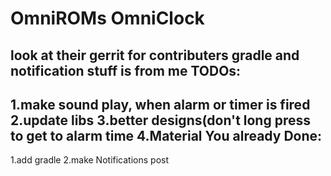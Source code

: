# OmniROMs OmniClock
look at their gerrit for contributers
gradle and notification stuff is from me
TODOs:
-----------------

1.make sound play, when alarm or timer is fired
2.update libs
3.better designs(don't long press to get to alarm time
4.Material You
already Done:
-----------------

1.add gradle
2.make Notifications post
